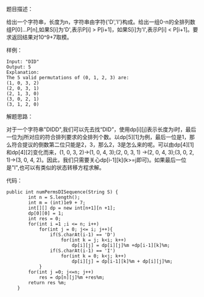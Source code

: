 题目描述：

给出一个字符串，长度为n，字符串由字符{'D','I'}构成。给出一组0-n的全排列数组P[0]...P[n],如果S[i]为'D',表示P[i] > P[i+1]，如果S[i]为'I',表示P[i] < P[i+1]。要求返回结果对10^9+7取模。

样例：

```
Input: "DID"
Output: 5
Explanation: 
The 5 valid permutations of (0, 1, 2, 3) are:
(1, 0, 3, 2)
(2, 0, 3, 1)
(2, 1, 3, 0)
(3, 0, 2, 1)
(3, 1, 2, 0)
```

解题思路：

对于一个字符串"DIDD",我们可以先去找“DID”，使用dp\[i][j]表示长度为i时，最后一位为j所对应的符合排列要求的全排列个数。以dp\[5][1]为例，最后一位是1，那么符合提议的倒数第二位只能是2，3，那么2，3是怎么来的呢。可以由dp\[4][1]和dp\[4][2]变化而来，(1, 0, 3, 2)->(1, 0, 4, 3);(2, 0, 3, 1) ->(2, 0, 4, 3);(3, 0, 2, 1)->(3, 0, 4, 2)。因此，我们只需要关心dp\[i-1][k]\(k>=j即可)。如果最后一位是"I",也可以有类似的状态转移方程求解。

代码：

```
public int numPermsDISequence(String S) {
        int n = S.length();
        int m = (int)1e9 + 7;
        int[][] dp = new int[n+1][n +1];
        dp[0][0] = 1;
        int res = 0;
        for(int i =1 ;i <= n; i++)
            for(int j = 0; j<= i; j++){
                if(S.charAt(i-1) == 'D')
                    for(int k = j; k<i; k++)
                        dp[i][j] = dp[i][j]%m +dp[i-1][k]%m;
                if(S.charAt(i-1) == 'I')
                    for(int k = 0; k<j; k++)
                        dp[i][j] = dp[i-1][k]%m + dp[i][j]%m;
            }
        for(int j =0; j<=n; j++)
            res = dp[n][j]%m +res%m;
        return res %m;
    }
```

